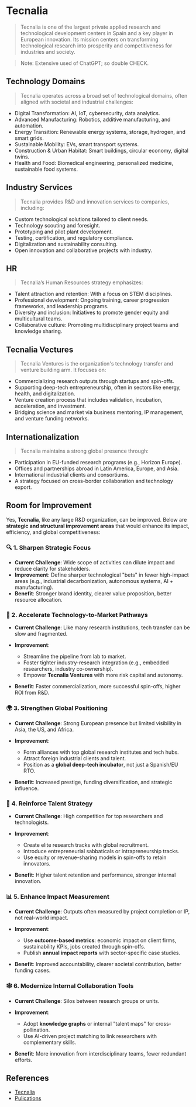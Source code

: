 # Tecnalia

> Tecnalia is one of the largest private applied research and technological development centers in Spain and a key player in European innovation. Its mission centers on transforming technological research into prosperity and competitiveness for industries and society.

> Note: Extensive used of ChatGPT; so double CHECK.

## Technology Domains

> Tecnalia operates across a broad set of technological domains, often aligned with societal and industrial challenges:

- Digital Transformation: AI, IoT, cybersecurity, data analytics.
- Advanced Manufacturing: Robotics, additive manufacturing, and automation.
- Energy Transition: Renewable energy systems, storage, hydrogen, and smart grids.
- Sustainable Mobility: EVs, smart transport systems.
- Construction & Urban Habitat: Smart buildings, circular economy, digital twins.
- Health and Food: Biomedical engineering, personalized medicine, sustainable food systems.

## Industry Services

> Tecnalia provides R&D and innovation services to companies, including:

- Custom technological solutions tailored to client needs.
- Technology scouting and foresight.
- Prototyping and pilot plant development.
- Testing, certification, and regulatory compliance.
- Digitalization and sustainability consulting.
- Open innovation and collaborative projects with industry.

## HR

> Tecnalia’s Human Resources strategy emphasizes:

- Talent attraction and retention: With a focus on STEM disciplines.
- Professional development: Ongoing training, career progression frameworks, and leadership programs.
- Diversity and inclusion: Initiatives to promote gender equity and multicultural teams.
- Collaborative culture: Promoting multidisciplinary project teams and knowledge sharing.

## Tecnalia Vectures

> Tecnalia Ventures is the organization's technology transfer and venture building arm. It focuses on:

- Commercializing research outputs through startups and spin-offs.
- Supporting deep-tech entrepreneurship, often in sectors like energy, health, and digitalization.
- Venture creation process that includes validation, incubation, acceleration, and investment.
- Bridging science and market via business mentoring, IP management, and venture funding networks.

## Internationalization

> Tecnalia maintains a strong global presence through:

- Participation in EU-funded research programs (e.g., Horizon Europe).
- Offices and partnerships abroad in Latin America, Europe, and Asia.
- International industrial clients and consortiums.
- A strategy focused on cross-border collaboration and technology export.

## Room for Improvement

Yes, **Tecnalia**, like any large R\&D organization, can be improved. Below are **strategic and structural improvement areas** that would enhance its impact, efficiency, and global competitiveness:

### 🔍 1. **Sharpen Strategic Focus**

* **Current Challenge**: Wide scope of activities can dilute impact and reduce clarity for stakeholders.
* **Improvement**: Define sharper technological "bets" in fewer high-impact areas (e.g., industrial decarbonization, autonomous systems, AI + manufacturing).
* **Benefit**: Stronger brand identity, clearer value proposition, better resource allocation.

### 🚀 2. **Accelerate Technology-to-Market Pathways**

* **Current Challenge**: Like many research institutions, tech transfer can be slow and fragmented.
* **Improvement**:

  * Streamline the pipeline from lab to market.
  * Foster tighter industry-research integration (e.g., embedded researchers, industry co-ownership).
  * Empower **Tecnalia Ventures** with more risk capital and autonomy.
* **Benefit**: Faster commercialization, more successful spin-offs, higher ROI from R\&D.

### 🌍 3. **Strengthen Global Positioning**

* **Current Challenge**: Strong European presence but limited visibility in Asia, the US, and Africa.
* **Improvement**:

  * Form alliances with top global research institutes and tech hubs.
  * Attract foreign industrial clients and talent.
  * Position as a **global deep-tech incubator**, not just a Spanish/EU RTO.
* **Benefit**: Increased prestige, funding diversification, and strategic influence.

### 🧠 4. **Reinforce Talent Strategy**

* **Current Challenge**: High competition for top researchers and technologists.
* **Improvement**:

  * Create elite research tracks with global recruitment.
  * Introduce entrepreneurial sabbaticals or intrapreneurship tracks.
  * Use equity or revenue-sharing models in spin-offs to retain innovators.
* **Benefit**: Higher talent retention and performance, stronger internal innovation.

### 📊 5. **Enhance Impact Measurement**

* **Current Challenge**: Outputs often measured by project completion or IP, not real-world impact.
* **Improvement**:

  * Use **outcome-based metrics**: economic impact on client firms, sustainability KPIs, jobs created through spin-offs.
  * Publish **annual impact reports** with sector-specific case studies.
* **Benefit**: Improved accountability, clearer societal contribution, better funding cases.

### 🕸 6. **Modernize Internal Collaboration Tools**

* **Current Challenge**: Silos between research groups or units.
* **Improvement**:

  * Adopt **knowledge graphs** or internal "talent maps" for cross-pollination.
  * Use AI-driven project matching to link researchers with complementary skills.
* **Benefit**: More innovation from interdisciplinary teams, fewer redundant efforts.

## References

- [Tecnalia](https://www.tecnalia.com/)
- [Pulications](https://www.tecnalia.com/en/publications)

